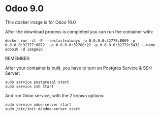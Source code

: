 Odoo 9.0
========

This docker image is for Odoo 10.0

After the download process is completed you can run the container with:

    docker run -it -P --restart=always -p 0.0.0.0:32778:8069 -p 0.0.0.0:32777:8072  -p 0.0.0.0:32780:22 -p 0.0.0.0:32779:5432 --name odoo10 -d imageid

REMEMBER:

After your container is built, you have to turn on Postgres Service & SSH Server:

    sudo service postgresql start
    sudo service ssh start
And run Odoo service, with the 2 known options:
     
    sudo service odoo-server start
    sudo /etc/init.d/odoo-server start